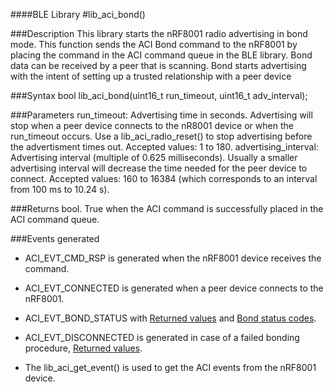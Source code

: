 ####BLE Library
#lib_aci_bond()

###Description
This library starts the nRF8001 radio advertising in bond mode. This function sends the ACI Bond command to the nRF8001 by placing the command in the ACI command queue in the BLE library.
Bond data can be received by a peer that is scanning. Bond starts advertising with the intent of setting up a trusted relationship with a peer device

###Syntax
    bool lib_aci_bond(uint16_t run_timeout, uint16_t adv_interval);

###Parameters
    run_timeout: Advertising time in seconds. Advertising will stop when a peer device connects to the nR8001 device or when the run_timeout occurs.
                 Use a lib_aci_radio_reset() to stop advertising before the advertisment times out.
                 Accepted values: 1 to 180.
    advertising_interval: Advertising interval (multiple of 0.625 milliseconds). Usually a smaller advertising interval will decrease the time needed for the peer device to connect.
                          Accepted values: 160 to 16384 (which corresponds to an interval from 100 ms to 10.24 s).

###Returns
    bool. True when the ACI command is successfully placed in the ACI command queue.

###Events generated
* ACI_EVT_CMD_RSP is generated when the nRF8001 device receives the command.
* ACI_EVT_CONNECTED is generated when a peer device connects to the nRF8001.
* ACI_EVT_BOND_STATUS with [Returned values](https://devzone.nordicsemi.com/nrf8001_ps_v1.2.pdf#G1051505 "Go to nRF8001 PS") and [Bond status codes](https://devzone.nordicsemi.com/nrf8001_ps_v1.2.pdf#G1053311 "Go to nRF8001 PS").
* ACI_EVT_DISCONNECTED is generated in case of a failed bonding procedure, [Returned values](https://devzone.nordicsemi.com/nrf8001_ps_v1.2.pdf#G1051356 "Go to nRF8001 PS").

* The lib_aci_get_event() is used to get the ACI events from the nRF8001 device.